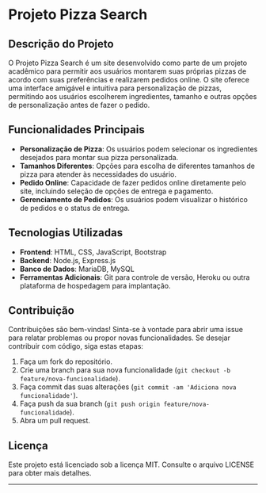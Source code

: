 

# Projeto Pizza Search

## Descrição do Projeto
O Projeto Pizza Search é um site desenvolvido como parte de um projeto acadêmico para permitir aos usuários montarem suas próprias pizzas de acordo com suas preferências e realizarem pedidos online. O site oferece uma interface amigável e intuitiva para personalização de pizzas, permitindo aos usuários escolherem ingredientes, tamanho e outras opções de personalização antes de fazer o pedido.

## Funcionalidades Principais
- **Personalização de Pizza**: Os usuários podem selecionar os ingredientes desejados para montar sua pizza personalizada.
- **Tamanhos Diferentes**: Opções para escolha de diferentes tamanhos de pizza para atender às necessidades do usuário.
- **Pedido Online**: Capacidade de fazer pedidos online diretamente pelo site, incluindo seleção de opções de entrega e pagamento.
- **Gerenciamento de Pedidos**: Os usuários podem visualizar o histórico de pedidos e o status de entrega.

## Tecnologias Utilizadas
- **Frontend**: HTML, CSS, JavaScript, Bootstrap 
- **Backend**: Node.js, Express.js 
- **Banco de Dados**: MariaDB, MySQL
- **Ferramentas Adicionais**: Git para controle de versão, Heroku ou outra plataforma de hospedagem para implantação.

## Contribuição
Contribuições são bem-vindas! Sinta-se à vontade para abrir uma issue para relatar problemas ou propor novas funcionalidades. Se desejar contribuir com código, siga estas etapas:
1. Faça um fork do repositório.
2. Crie uma branch para sua nova funcionalidade (`git checkout -b feature/nova-funcionalidade`).
3. Faça commit das suas alterações (`git commit -am 'Adiciona nova funcionalidade'`).
4. Faça push da sua branch (`git push origin feature/nova-funcionalidade`).
5. Abra um pull request.

## Licença
Este projeto está licenciado sob a licença MIT. Consulte o arquivo LICENSE para obter mais detalhes.

---

